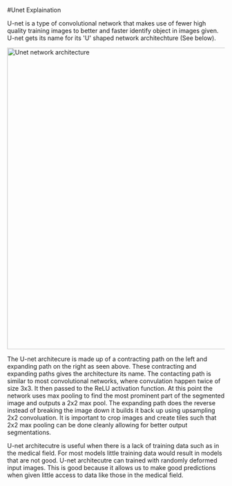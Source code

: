 
#Unet Explaination

U-net is a type of convolutional network that makes use of fewer high quality training images to better and faster identify object in images given. U-net gets its name for its 'U' shaped network architechture (See below).

<img width="699" alt="Unet network architecture" src="https://user-images.githubusercontent.com/59149625/200168269-483b4e00-595d-438f-af33-ddb1834bb1b1.png">

The U-net architecure is made up of a contracting path on the left and expanding path on the right as seen above. These contracting and expanding paths gives the architecture its name. The contacting path is similar to most convolutional networks, where convulation happen twice of size 3x3. It then passed to the ReLU activation function. At this point the network uses max pooling to find the most prominent part of the segmented image and outputs a 2x2 max pool. The expanding path does the reverse instead of breaking the image down it builds it back up using upsampling 2x2 convoluation. It is important to crop images and create tiles such that 2x2 max pooling can be done cleanly allowing for better output segmentations.

U-net architecutre is useful when there is a lack of training data such as in the medical field. For most models little training data would result in models that are not good. U-net architecutre can trained with randomly deformed input images. This is good because it allows us to make good predictions when given little access to data like those in the medical field.

